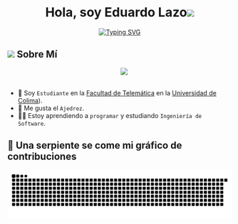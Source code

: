 <h1 align="center">Hola, soy Eduardo Lazo<img src="https://media.giphy.com/media/hvRJCLFzcasrR4ia7z/giphy.gif" width="35"></h1>
<p align="center">
<a href="https://github.com/TheEdu28"><img src="https://readme-typing-svg.demolab.com?font=Fira+Code&size=24&pause=1000&color=F9EE14&center=true&vCenter=true&random=false&width=435&height=54&lines=%C2%A1Soy+Eduardo+Lazo!;Estudiante;Ingenier%C3%ADa+de+Software;Aprendiendo+a+Programar+%3AP" alt="Typing SVG" /></a>


<br>
	
## <picture><img src = "https://github.com/7oSkaaa/7oSkaaa/blob/main/Images/about_me.gif?raw=true" width = 50px></picture> Sobre Mí

<picture> <img align="right" src="https://github.com/7oSkaaa/7oSkaaa/blob/main/Images/Right_Side.gif?raw=true" width = 250px></picture>

<br><br>

- 🏫 Soy `Estudiante` en la [Facultad de Telemática](https://telematicanet.ucol.mx/) en la [Universidad de Colima](https://www.ucol.mx/)).
- 👻 Me gusta el `Ajedrez`.
- 🧑‍🎓 Estoy aprendiendo a `programar` y estudiando `Ingeniería de Software`.


## 🐍  Una serpiente se come mi gráfico de contribuciones
	
<p align = "center">
	<img src = "https://github.com/7oSkaaa/7oSkaaa/blob/output/github-contribution-grid-snake.svg?" alt = "Snake Game"/>
</p>
